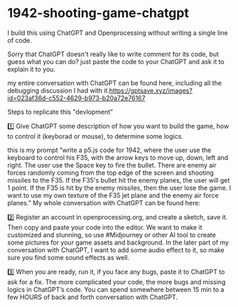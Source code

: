 # 1942-shooting-game-chatgpt
I build this using ChatGPT and Openprocessing without writing a single line of code.



Sorry that ChatGPT doesn't really like to write comment for its code, but guess what you can do? just paste the code to your ChatGPT and ask it to explain it to you. 


my entire conversation with ChatGPT can be found here, including all the debugging discussion I had with it.https://gptsave.xyz/images?id=023af36d-c552-4629-b973-b20a72e76167


Steps to replicate this "devlopment"

1️⃣ Give ChatGPT some description of how you want to build the game, how to control it (keyborad or mouse), to determine some logics.

this is my prompt 
”write a p5.js code for 1942, where the user use the keyboard to control his F35, with the arrow keys to move up, down, left and right. The user use the Space key to fire the bullet. There are enemy air forces randomly coming from the top edge of the screen and shooting missiles to the F35. If the F35's bullet hit the enemy planes, the user will get 1 point. If the F35 is hit by the enemy missiles, then the user lose the game. I want to use my own texture of the F35 jet plane and the enemy air force planes.” My whole conversation with ChatGPT can be found here: 

2️⃣ Register an account in openprocessing.org, and create a sketch, save it. Then copy and paste your code into the editor. We want to make it customized and stunning, so use #Midjourney or other AI tool to create some pictures for your game assets and background. In the later part of my conversation with ChatGPT, I want to add some audio effect to it, so make sure you find some sound effects as well. 

3️⃣ When you are ready, run it, if you face any bugs, paste it to ChatGPT to ask for a fix. The more complicated your code, the more bugs and missing logics in ChatGPT’s code. You can spend somewhere between 15 min to a few HOURS of back and forth conversation with ChatGPT.

